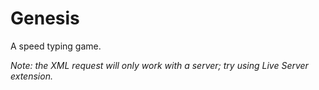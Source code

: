 # Genesis
A speed typing game.

*Note: the XML request will only work with a server; try using Live Server extension.*